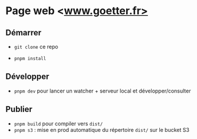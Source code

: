 # Page web <www.goetter.fr>

## Démarrer

- `git clone` ce repo
<!-- - `cd bretzel` car on travaille dans un sous-dossier -->
- `pnpm install`

## Développer

<!-- - `cd bretzel` car on travaille dans un sous-dossier -->
- `pnpm dev` pour lancer un watcher + serveur local et développer/consulter

## Publier

- `pnpm build` pour compiler vers `dist/`
- `pnpm s3` : mise en prod automatique du répertoire `dist/` sur le bucket S3
